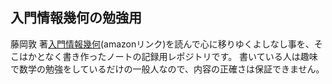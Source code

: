 ## 入門情報幾何の勉強用
藤岡敦 著[入門情報幾何](https://www.amazon.co.jp/%E5%85%A5%E9%96%80-%E6%83%85%E5%A0%B1%E5%B9%BE%E4%BD%95-%E7%B5%B1%E8%A8%88%E7%9A%84%E3%83%A2%E3%83%87%E3%83%AB%E3%82%92%E3%81%B2%E3%82%82%E3%81%A8%E3%81%8F%E5%BE%AE%E5%88%86%E5%B9%BE%E4%BD%95%E5%AD%A6-%E8%97%A4%E5%B2%A1-%E6%95%A6-ebook/dp/B0C36CCNSR/ref=sr_1_1?__mk_ja_JP=%E3%82%AB%E3%82%BF%E3%82%AB%E3%83%8A&crid=2LCNLVT3WVEWM&keywords=%E5%85%A5%E9%96%80%E6%83%85%E5%A0%B1%E5%B9%BE%E4%BD%95%E5%AD%A6&qid=1687514559&s=digital-text&sprefix=%E5%85%A5%E9%96%80%E6%83%85%E5%A0%B1%E5%B9%BE%E4%BD%95%E5%AD%A6%2Cdigital-text%2C252&sr=1-1)(amazonリンク)を読んで心に移りゆくよしなし事を、そこはかとなく書き作ったノートの記録用レポジトリです。
書いている人は趣味で数学の勉強をしているだけの一般人なので、内容の正確さは保証できません。
